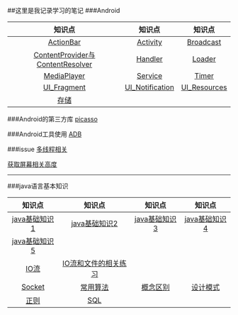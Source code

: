 ##这里是我记录学习的笔记
###Android

知识点|知识点|知识点
:--:|:--:|:--:
[ActionBar](./ActionBar "ActionBar")|[Activity](./Activity "Activity")|[Broadcast](./Broadcast)
[ContentProvider与ContentResolver](./ContentProvider与ContentResolver)|[Handler](./Handler)|[Loader](./Loader)
[MediaPlayer](./MediaPlayer)|[Service](./Service)|[Timer](./Timer)
[UI_Fragment](./UI_Fragment)|[UI_Notification](./UI_Notification)|[UI_Resources](./UI_Resources)
[存储](./存储)|


###Android的第三方库
[picasso](./picasso "picasso")

###Android工具使用
[ADB](./ADB "ADB")

###issue
[多线程相关](./多线程相关 "多线程相关")

[获取屏幕相关高度](./获取屏幕相关高度 "获取屏幕相关高度")

---

###java语言基本知识

知识点|知识点|知识点|知识点
:--:|:--:|:--:|:--:
[java基础知识1](./javaBasic1)|[java基础知识2](./javaBasic2)|[java基础知识3](./javaBasic3)|[java基础知识4](./javaBasic4)
[java基础知识5](./javaBasic5)|
[IO流](./IO流)|[IO流和文件的相关练习](./IO流和文件的相关练习)
[Socket](./Socket)|[常用算法](./常用算法)|[概念区别](./概念区别)|[设计模式](./设计模式)
[正则](./正则)|[SQL](./SQL)